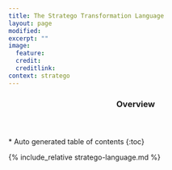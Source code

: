 ```yaml
---
title: The Stratego Transformation Language
layout: page
modified: 
excerpt: ""
image:
  feature: 
  credit: 
  creditlink: 
context: stratego
---
```


<section id="table-of-contents" class="toc"> 
  <header> <h3>Overview</h3> </header>
  <div id="drawer" markdown="1">
  *  Auto generated table of contents
  {:toc}
  </div>
</section><!-- /#table-of-contents -->

{% include_relative stratego-language.md %}
